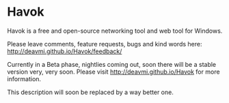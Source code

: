 Havok
=====

Havok is a free and open-source networking tool and web tool for Windows.

Please leave comments, feature requests, bugs and kind words here: http://deavmi.github.io/Havok/feedback/

Currently in a Beta phase, nightlies coming out, soon there will be a stable version very, very soon. Please
visit http://deavmi.github.io/Havok for more information.

This description will soon be replaced by a way better one.
